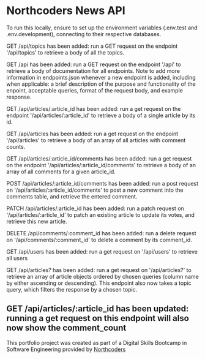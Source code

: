# Northcoders News API

To run this locally, ensure to set up the environment variables (.env.test and .env.development), connecting to their respective databases.

GET /api/topics has been added: run a GET request on the endpoint '/api/topics' to retrieve a body of all the topics.

GET /api has been added: run a GET request on the endpoint '/api' to retrieve a body of documentation for all endpoints.
Note to add more information in endpoints.json whenever a new endpoint is added, including when applicable: a brief description of the purpose and functionality of the enpoint, acceptable queries, format of the request body, and example response.

GET /api/articles/:article_id has been added: run a get request on the endpoint '/api/articles/:article_id' to retrieve a body of a single article by its id.

GET /api/articles has been added: run a get request on the endpoint '/api/articles' to retrieve a body of an array of all articles with comment counts.

GET /api/articles/:article_id/comments has been added: run a get request on the endpoint '/api/articles/:article_id/comments' to retrieve a body of an array of all comments for a given article_id.

POST /api/articles/:article_id/comments has been added: run a post request on '/api/articles/:article_id/comments' to post a new comment into the comments table, and retrieve the entered comment.

PATCH /api/articles/:article_id has been added: run a patch request on '/api/articles/:article_id' to patch an existing article to update its votes, and retrieve this new article.

DELETE /api/comments/:comment_id has been added: run a delete request on '/api/comments/:comment_id' to delete a comment by its comment_id.

GET /api/users has been added: run a get request on '/api/users' to retrieve all users

GET /api/articles? has been added: run a get request on '/api/articles?' to retrieve an array of article objects ordered by chosen queries (column name by either ascending or descending). This endpoint also now takes a topic query, which filters the response by a chosen topic.

GET /api/articles/:article_id has been updated: running a get request on this endpoint will also now show the comment_count
--- 

This portfolio project was created as part of a Digital Skills Bootcamp in Software Engineering provided by [Northcoders](https://northcoders.com/)
